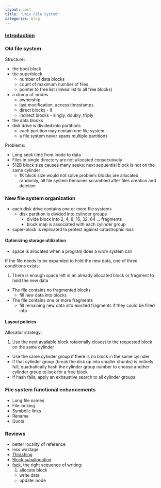 ```yaml
---
layout: post
title: "Unix File System"
categories: blog
---
```


### [Introduction](http://en.wikipedia.org/wiki/Unix_File_System)

### Old file system
Structure:

* the boot block
* the superblock
    * number of data blocks
    * count of maximum number of files
    * pointer to free list (linked list to all free blocks)
* a clump of inodes
    * ownership
    * last modification, access timestamps
    * direct blocks - 8
    * indirect blocks - singly, doubly, triply
* the data blocks
* disk drive is divided into partitions
    * each partition may contain one file system
    * a file system never spans multiple partitions

Problems:
* Long seek time from inode to data
* Files in single directory are not allocated consecutively
* 512B block size causes many seeks: next sequential block is not on the same cylinder
    * 1K block size would not solve problem: blocks are allocated randomly, all file system becomes scrambled after files creation and deletion


### New file system organization
* each disk drive contains one or more file systems
    * disk partition is divided into cylinder groups
        * divide block into 2, 4, 8, 16, 32, 64 ... fragments
        * block map is associated with each cylinder group
* super-block is replicated to protect against catastrophic loss

#### Optimizing storage utilization
* space is allocated when a program does a *write* system call

If the file needs to be expanded to hold the new data, one of three conditions exists:

1. There is enough space left in an already allocated block or fragment to hold the new data
- The file contains no fragmented blocks
    * fill new data into blocks
- The file contains one or more fragments
    * fill remaining new data into exisited fragments if they could be filled into

#### Layout policies

Allocator strategy:
1. Use the next available block rotaionally closest to the requested block on the same cylinder
- Use the same cylinder group if there is no block in the same cylinder
- If that cylinder group (break the disk up into smaller chunks) is entirely full, quadratically hash the cylinder group number to choose another cylinder group to look for a free block
- If hash fails, apply an exhaustive search to all cylinder groups

### File system functional enhancements
* Long file names
* File locking
* Symbolic links
* Rename
* Quota



### Reviews
* better locality of reference
* less wastage
* [Thrashing](http://en.wikipedia.org/wiki/Thrashing_(computer_science))
* [Block suballocation](http://en.wikipedia.org/wiki/Block_suballocation)
* [fsck](http://en.wikipedia.org/wiki/Fsck), the right sequence of writing:
    1. allocate block
    - write data
    - update inode


